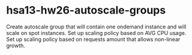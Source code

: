 # hsa13-hw26-autoscale-groups
Create autoscale group that will contain one ondemand instance and will scale on spot instances.  Set up scaling policy based on AVG CPU usage.  Set up scaling policy based on requests amount that allows non-linear growth.
